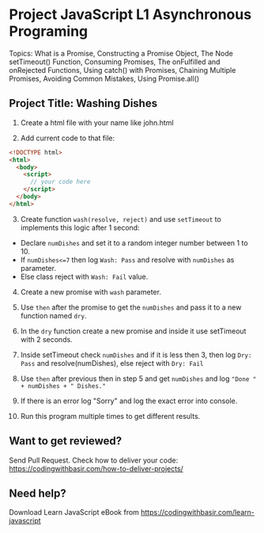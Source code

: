 # Project JavaScript L1 Asynchronous Programing

Topics: What is a Promise,
Constructing a Promise Object,
The Node setTimeout() Function,
Consuming Promises,
The onFulfilled and onRejected Functions,
Using catch() with Promises,
Chaining Multiple Promises,
Avoiding Common Mistakes,
Using Promise.all()

## Project Title: Washing Dishes

1. Create a html file with your name like john.html

2. Add current code to that file:

```html
<!DOCTYPE html>
<html>
  <body>
    <script>
      // your code here
    </script>
  </body>
</html>
```

3. Create function `wash(resolve, reject)` and use `setTimeout` to implements this logic after 1 second:

- Declare `numDishes` and set it to a random integer number between 1 to 10.
- If `numDishes<=7` then log `Wash: Pass` and resolve with `numDishes` as parameter.
- Else class reject with `Wash: Fail` value.

4. Create a new promise with `wash` parameter.

5. Use `then` after the promise to get the `numDishes` and pass it to a new function named `dry`.

6. In the `dry` function create a new promise and inside it use setTimeout with 2 seconds.

7. Inside setTimeout check `numDishes` and if it is less then 3, then log `Dry: Pass` and resolve(numDishes), else reject with `Dry: Fail`

8. Use `then` after previous then in step 5 and get `numDishes` and log `"Done " + numDishes + " Dishes."`

9. If there is an error log "Sorry" and log the exact error into console.

10. Run this program multiple times to get different results.

## Want to get reviewed?

Send Pull Request. Check how to deliver your code: https://codingwithbasir.com/how-to-deliver-projects/

## Need help?

Download Learn JavaScript eBook from https://codingwithbasir.com/learn-javascript
